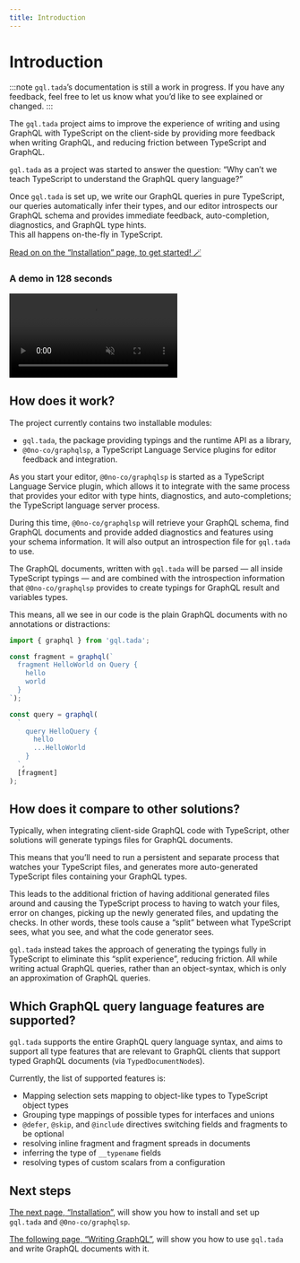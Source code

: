 ```yaml
---
title: Introduction
---
```


# Introduction

:::note
`gql.tada`’s documentation is still a work in progress.
If you have any feedback, feel free to let us know what you’d like to see explained or changed.
:::

The `gql.tada` project aims to improve the experience of writing and using GraphQL
with TypeScript on the client-side by providing more feedback when writing GraphQL,
and reducing friction between TypeScript and GraphQL.

`gql.tada` as a project was started to answer the question:
“Why can’t we teach TypeScript to understand the GraphQL query language?”

Once `gql.tada` is set up, we write our GraphQL queries in pure TypeScript,
our queries automatically infer their types, and our editor introspects our
GraphQL schema and provides immediate feedback, auto-completion, diagnostics,
and GraphQL type hints.<br />
This all happens on-the-fly in TypeScript.

[Read on on the “Installation” page, to get started! 🪄](./get-started/installation/)

### A demo in 128 seconds

<video controls autoplay loop muted>
  <source src="https://gql-tada-demo-video.pages.dev/demo.mp4" type="video/mp4" />
</video>

## How does it work?

The project currently contains two installable modules:

- `gql.tada`, the package providing typings and the runtime API as a library,
- `@0no-co/graphqlsp`, a TypeScript Language Service plugins for editor feedback and integration.

As you start your editor, `@0no-co/graphqlsp` is started as a TypeScript Language Service
plugin, which allows it to integrate with the same process that provides your editor
with type hints, diagnostics, and auto-completions; the TypeScript language server
process.

During this time, `@0no-co/graphqlsp` will retrieve your GraphQL schema, find GraphQL
documents and provide added diagnostics and features using your schema information.
It will also output an introspection file for `gql.tada` to use.

The GraphQL documents, written with `gql.tada` will be parsed — all inside TypeScript
typings — and are combined with the introspection information that `@0no-co/graphqlsp`
provides to create typings for GraphQL result and variables types.

This means, all we see in our code is the plain GraphQL documents with no annotations or distractions:

```ts title="example.ts"
import { graphql } from 'gql.tada';

const fragment = graphql(`
  fragment HelloWorld on Query {
    hello
    world
  }
`);

const query = graphql(
  `
    query HelloQuery {
      hello
      ...HelloWorld
    }
  `,
  [fragment]
);
```

## How does it compare to other solutions?

Typically, when integrating client-side GraphQL code with TypeScript, other solutions
will generate typings files for GraphQL documents.

This means that you’ll need to run a persistent and separate process that watches your
TypeScript files, and generates more auto-generated TypeScript files containing your
GraphQL types.

This leads to the additional friction of having additional generated files around and
causing the TypeScript process to having to watch your files, error on changes, picking
up the newly generated files, and updating the checks. In other words, these tools cause
a “split” between what TypeScript sees, what you see, and what the code generator sees.

`gql.tada` instead takes the approach of generating the typings fully in TypeScript to
eliminate this “split experience”, reducing friction. All while writing actual GraphQL
queries, rather than an object-syntax, which is only an approximation of GraphQL queries.

## Which GraphQL query language features are supported?

`gql.tada` supports the entire GraphQL query language syntax, and aims to support all
type features that are relevant to GraphQL clients that support typed GraphQL documents
(via `TypedDocumentNode`s).

Currently, the list of supported features is:

- Mapping selection sets mapping to object-like types to TypeScript object types
- Grouping type mappings of possible types for interfaces and unions
- `@defer`, `@skip`, and `@include` directives switching fields and fragments to be optional
- resolving inline fragment and fragment spreads in documents
- inferring the type of `__typename` fields
- resolving types of custom scalars from a configuration

## Next steps

[The next page, “Installation”](./get-started/installation/), will show you how to install and set up `gql.tada` and `@0no-co/graphqlsp`.

[The following page, “Writing GraphQL”](./get-started/writing-graphql/), will show you how to use `gql.tada` and write GraphQL documents with it.
